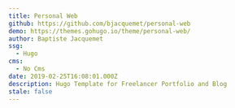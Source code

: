 ```yaml
---
title: Personal Web
github: https://github.com/bjacquemet/personal-web
demo: https://themes.gohugo.io/theme/personal-web/
author: Baptiste Jacquemet
ssg:
  - Hugo
cms:
  - No Cms
date: 2019-02-25T16:08:01.000Z
description: Hugo Template for Freelancer Portfolio and Blog
stale: false
---
```

